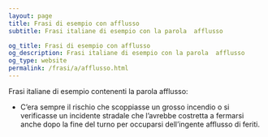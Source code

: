 ```yaml
---
layout: page
title: Frasi di esempio con afflusso 
subtitle: Frasi italiane di esempio con la parola  afflusso

og_title: Frasi di esempio con afflusso 
og_description: Frasi italiane di esempio con la parola  afflusso
og_type: website
permalink: /frasi/a/afflusso.html
---
```


Frasi italiane di esempio contenenti la parola afflusso:


- C’era sempre il rischio che scoppiasse un grosso incendio o si verificasse un incidente stradale che l’avrebbe costretta a fermarsi anche dopo la fine del turno per occuparsi dell’ingente afflusso di feriti.
